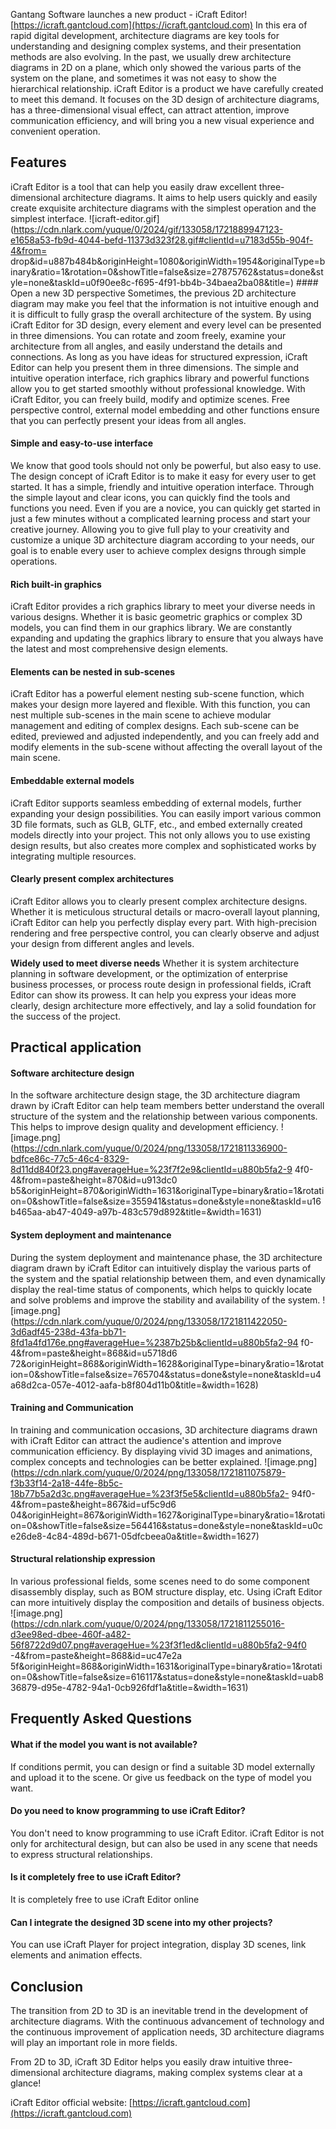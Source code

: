 Gantang Software launches a new product - iCraft Editor! [https://icraft.gantcloud.com](https://icraft.gantcloud.com)
In this era of rapid digital development, architecture diagrams are key tools for understanding and designing complex systems, and their presentation methods are also evolving. In the past, we usually drew architecture diagrams in 2D on a plane, which only showed the various parts of the system on the plane, and sometimes it was not easy to show the hierarchical relationship. iCraft Editor is a product we have carefully created to meet this demand. It focuses on the 3D design of architecture diagrams, has a three-dimensional visual effect, can attract attention, improve communication efficiency, and will bring you a new visual experience and convenient operation.

## Features
iCraft Editor is a tool that can help you easily draw excellent three-dimensional architecture diagrams. It aims to help users quickly and easily create exquisite architecture diagrams with the simplest operation and the simplest interface.
![icraft-editor.gif](https://cdn.nlark.com/yuque/0/2024/gif/133058/1721889947123-e1658a53-fb9d-4044-befd-11373d323f28.gif#clientId=u7183d55b-904f-4&from= drop&id=u887b484b&originHeight=1080&originWidth=1954&originalType=binary&ratio=1&rotation=0&showTitle=false&size=27875762&status=done&style=none&taskId=u0f90ee8c-f695-4f91-bb4b-34baea2ba08&title=) #### Open a new 3D perspective
Sometimes, the previous 2D architecture diagram may make you feel that the information is not intuitive enough and it is difficult to fully grasp the overall architecture of the system. By using iCraft Editor for 3D design, every element and every level can be presented in three dimensions. You can rotate and zoom freely, examine your architecture from all angles, and easily understand the details and connections.
As long as you have ideas for structured expression, iCraft Editor can help you present them in three dimensions. The simple and intuitive operation interface, rich graphics library and powerful functions allow you to get started smoothly without professional knowledge. With iCraft Editor, you can freely build, modify and optimize scenes. Free perspective control, external model embedding and other functions ensure that you can perfectly present your ideas from all angles.

#### Simple and easy-to-use interface
We know that good tools should not only be powerful, but also easy to use. The design concept of iCraft Editor is to make it easy for every user to get started. It has a simple, friendly and intuitive operation interface. Through the simple layout and clear icons, you can quickly find the tools and functions you need. Even if you are a novice, you can quickly get started in just a few minutes without a complicated learning process and start your creative journey. Allowing you to give full play to your creativity and customize a unique 3D architecture diagram according to your needs, our goal is to enable every user to achieve complex designs through simple operations.

#### Rich built-in graphics
iCraft Editor provides a rich graphics library to meet your diverse needs in various designs.
Whether it is basic geometric graphics or complex 3D models, you can find them in our graphics library.
We are constantly expanding and updating the graphics library to ensure that you always have the latest and most comprehensive design elements.

#### Elements can be nested in sub-scenes
iCraft Editor has a powerful element nesting sub-scene function, which makes your design more layered and flexible. With this function, you can nest multiple sub-scenes in the main scene to achieve modular management and editing of complex designs. Each sub-scene can be edited, previewed and adjusted independently, and you can freely add and modify elements in the sub-scene without affecting the overall layout of the main scene.

#### Embeddable external models
iCraft Editor supports seamless embedding of external models, further expanding your design possibilities. You can easily import various common 3D file formats, such as GLB, GLTF, etc., and embed externally created models directly into your project. This not only allows you to use existing design results, but also creates more complex and sophisticated works by integrating multiple resources.

#### Clearly present complex architectures
iCraft Editor allows you to clearly present complex architecture designs. Whether it is meticulous structural details or macro-overall layout planning, iCraft Editor can help you perfectly display every part. With high-precision rendering and free perspective control, you can clearly observe and adjust your design from different angles and levels.

**Widely used to meet diverse needs**
Whether it is system architecture planning in software development, or the optimization of enterprise business processes, or process route design in professional fields, iCraft Editor can show its prowess. It can help you express your ideas more clearly, design architecture more effectively, and lay a solid foundation for the success of the project.

## Practical application
#### Software architecture design
In the software architecture design stage, the 3D architecture diagram drawn by iCraft Editor can help team members better understand the overall structure of the system and the relationship between various components. This helps to improve design quality and development efficiency.
![image.png](https://cdn.nlark.com/yuque/0/2024/png/133058/1721811336900-bdfce86c-77c5-46c4-8329-8d11dd840f23.png#averageHue=%23f7f2e9&clientId=u880b5fa2-9 4f0-4&from=paste&height=870&id=u913dc0 b5&originHeight=870&originWidth=1631&originalType=binary&ratio=1&rotation=0&showTitle=false&size=355941&status=done&style=none&taskId=u16b465aa-ab47-4049-a97b-483c579d892&title=&width=1631)
#### System deployment and maintenance
During the system deployment and maintenance phase, the 3D architecture diagram drawn by iCraft Editor can intuitively display the various parts of the system and the spatial relationship between them, and even dynamically display the real-time status of components, which helps to quickly locate and solve problems and improve the stability and availability of the system.
![image.png](https://cdn.nlark.com/yuque/0/2024/png/133058/1721811422050-3d6adf45-238d-43fa-bb71-8fd1a4fd176e.png#averageHue=%2387b25b&clientId=u880b5fa2-94 f0-4&from=paste&height=868&id=u5718d6 72&originHeight=868&originWidth=1628&originalType=binary&ratio=1&rotation=0&showTitle=false&size=765704&status=done&style=none&taskId=u4a68d2ca-057e-4012-aafa-b8f804d11b0&title=&width=1628)
#### Training and Communication
In training and communication occasions, 3D architecture diagrams drawn with iCraft Editor can attract the audience's attention and improve communication efficiency. By displaying vivid 3D images and animations, complex concepts and technologies can be better explained.
![image.png](https://cdn.nlark.com/yuque/0/2024/png/133058/1721811075879-f3b33f14-2a18-44fe-8b5c-18b77b5a2d3c.png#averageHue=%23f3f5e5&clientId=u880b5fa2- 94f0-4&from=paste&height=867&id=uf5c9d6 04&originHeight=867&originWidth=1627&originalType=binary&ratio=1&rotation=0&showTitle=false&size=564416&status=done&style=none&taskId=u0ce26de8-4c84-489d-b671-05dfcbeea0a&title=&width=1627)
#### Structural relationship expression
In various professional fields, some scenes need to do some component disassembly display, such as BOM structure display, etc. Using iCraft Editor can more intuitively display the composition and details of business objects.
![image.png](https://cdn.nlark.com/yuque/0/2024/png/133058/1721811255016-d3ee98ed-dbee-460f-a482-56f8722d9d07.png#averageHue=%23f3f1ed&clientId=u880b5fa2-94f0 -4&from=paste&height=868&id=uc47e2a 5f&originHeight=868&originWidth=1631&originalType=binary&ratio=1&rotation=0&showTitle=false&size=616117&status=done&style=none&taskId=uab836879-d95e-4782-94a1-0cb926fdf1a&title=&width=1631)

## Frequently Asked Questions
#### What if the model you want is not available?
If conditions permit, you can design or find a suitable 3D model externally and upload it to the scene. Or give us feedback on the type of model you want.

#### Do you need to know programming to use iCraft Editor?
You don't need to know programming to use iCraft Editor. iCraft Editor is not only for architectural design, but can also be used in any scene that needs to express structural relationships.

#### Is it completely free to use iCraft Editor?
It is completely free to use iCraft Editor online

#### Can I integrate the designed 3D scene into my other projects?
You can use iCraft Player for project integration, display 3D scenes, link elements and animation effects.

## Conclusion
The transition from 2D to 3D is an inevitable trend in the development of architecture diagrams. With the continuous advancement of technology and the continuous improvement of application needs, 3D architecture diagrams will play an important role in more fields.

From 2D to 3D, iCraft 3D Editor helps you easily draw intuitive three-dimensional architecture diagrams, making complex systems clear at a glance!

iCraft Editor official website: [https://icraft.gantcloud.com](https://icraft.gantcloud.com)
